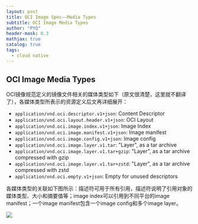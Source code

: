 ```yaml
---
layout: post
title: OCI Image Spec——Media Types
subtitle: OCI Image Media Types
author: "PYQ"
header-mask: 0.3
mathjax: true
catalog: true
tags:
  - cloud native
---
```


## OCI Image Media Types

OCI镜像规范定义的镜像文件相关的媒体类型如下（原文很清楚，这里就不翻译了），各媒体类型所表示的资源定义后文再详细展开：

- `application/vnd.oci.descriptor.v1+json`: Content Descriptor
- `application/vnd.oci.layout.header.v1+json`: OCI Layout
- `application/vnd.oci.image.index.v1+json`: Image Index
- `application/vnd.oci.image.manifest.v1+json`: Image manifest
- `application/vnd.oci.image.config.v1+json`: Image config
- `application/vnd.oci.image.layer.v1.tar`: "Layer", as a tar archive
- `application/vnd.oci.image.layer.v1.tar+gzip`: "Layer", as a tar archive compressed with gzip
- `application/vnd.oci.image.layer.v1.tar+zstd`: "Layer", as a tar archive compressed with zstd
- `application/vnd.oci.empty.v1+json`: Empty for unused descriptors

各媒体类型的关联如下图所示：描述符可用于所有引用，描述符说明了引用对象的媒体类型、大小和摘要值等；image index可以引用到不同平台的image manifest；一个image manifest包含一个image config和多个image layer。

<img src="https://github.com/opencontainers/image-spec/raw/main/img/media-types.png"> 
